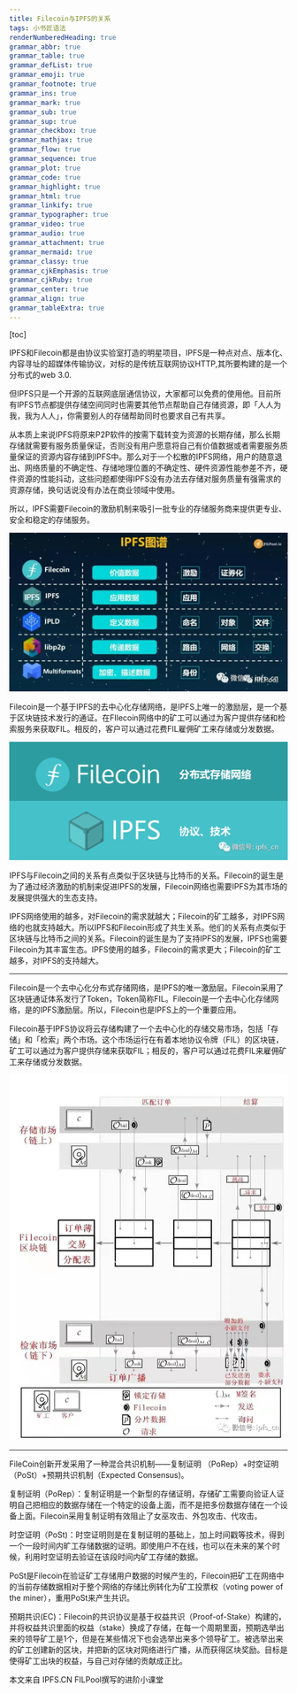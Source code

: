 ```yaml
---
title: Filecoin与IPFS的关系
tags: 小书匠语法
renderNumberedHeading: true
grammar_abbr: true
grammar_table: true
grammar_defList: true
grammar_emoji: true
grammar_footnote: true
grammar_ins: true
grammar_mark: true
grammar_sub: true
grammar_sup: true
grammar_checkbox: true
grammar_mathjax: true
grammar_flow: true
grammar_sequence: true
grammar_plot: true
grammar_code: true
grammar_highlight: true
grammar_html: true
grammar_linkify: true
grammar_typographer: true
grammar_video: true
grammar_audio: true
grammar_attachment: true
grammar_mermaid: true
grammar_classy: true
grammar_cjkEmphasis: true
grammar_cjkRuby: true
grammar_center: true
grammar_align: true
grammar_tableExtra: true
---
```


[toc]

IPFS和Filecoin都是由协议实验室打造的明星项目，IPFS是一种点对点、版本化、内容寻址的超媒体传输协议，对标的是传统互联网协议HTTP,其所要构建的是一个分布式的web 3.0.

但IPFS只是一个开源的互联网底层通信协议，大家都可以免费的使用他。目前所有IPFS节点都提供存储空间同时也需要其他节点帮助自己存储资源，即「人人为我，我为人人」，你需要别人的存储帮助同时也要求自己有共享。

从本质上来说IPFS将原来P2P软件的按需下载转变为资源的长期存储，那么长期存储就需要有服务质量保证，否则没有用户愿意将自己有价值数据或者需要服务质量保证的资源内容存储到IPFS中。那么对于一个松散的IPFS网络，用户的随意退出、网络质量的不确定性、存储地理位置的不确定性、硬件资源性能参差不齐，硬件资源的性能抖动，这些问题都使得IPFS没有办法去存储对服务质量有强需求的资源存储，换句话说没有办法在商业领域中使用。

所以，IPFS需要Filecoin的激励机制来吸引一批专业的存储服务商来提供更专业、安全和稳定的存储服务。

![](https://raw.githubusercontent.com/OliverRen/olili_blog_img/master/Filecoin与IPFS的关系/2020112/1604309931694.png)

Filecoin是一个基于IPFS的去中心化存储网络，是IPFS上唯一的激励层，是一个基于区块链技术发行的通证。在FIlecoin网络中的矿工可以通过为客户提供存储和检索服务来获取FIL。相反的，客户可以通过花费FIL雇佣矿工来存储或分发数据。

![](https://raw.githubusercontent.com/OliverRen/olili_blog_img/master/Filecoin与IPFS的关系/2020112/1604309945276.png)

IPFS与Filecoin之间的关系有点类似于区块链与比特币的关系。Filecoin的诞生是为了通过经济激励的机制来促进IPFS的发展，Filecoin网络也需要IPFS为其市场的发展提供强大的生态支持。

IPFS网络使用的越多，对Filecoin的需求就越大；Filecoin的矿工越多，对IPFS网络的也就支持越大。所以IPFS和Filecoin形成了共生关系。他们的关系有点类似于区块链与比特币之间的关系。Filecoin的诞生是为了支持IPFS的发展，IPFS也需要Filecoin为其丰富生态。IPFS使用的越多，Filecoin的需求更大；Filecoin的矿工越多，对IPFS的支持越大。

------------------

Filecoin是一个去中心化分布式存储网络，是IPFS的唯一激励层。Filecoin采用了区块链通证体系发行了Token，Token简称FIL。Filecoin是一个去中心化存储网络，是的IPFS激励层。所以，Filecoin也是IPFS上的一个重要应用。

Filecoin基于IPFS协议将云存储构建了一个去中心化的存储交易市场，包括「存储」和「检索」两个市场。这个市场运行在有着本地协议令牌（FIL）的区块链，矿工可以通过为客户提供存储来获取FIL；相反的，客户可以通过花费FIL来雇佣矿工来存储或分发数据。

![](https://raw.githubusercontent.com/OliverRen/olili_blog_img/master/Filecoin与IPFS的关系/2020112/1604309985155.png)

--------------------

FileCoin创新开发采用了一种混合共识机制——复制证明 （PoRep）+时空证明（PoSt）+预期共识机制（Expected Consensus)。

复制证明（PoRep）：复制证明是一个新型的存储证明，存储矿工需要向验证人证明自己把相应的数据存储在一个特定的设备上面，而不是把多份数据存储在一个设备上面。Filecoin采用复制证明有效阻止了女巫攻击、外包攻击、代攻击。

时空证明（PoSt)：时空证明则是在复制证明的基础上，加上时间戳等技术，得到一个一段时间内旷工存储数据的证明。即使用户不在线，也可以在未来的某个时候，利用时空证明去验证在该段时间内矿工存储的数据。

PoSt是Filecoin在验证矿工存储用户数据的时候产生的，Filecoin把矿工在网络中的当前存储数据相对于整个网络的存储比例转化为矿工投票权（voting power of the miner），重用PoSt来产生共识。

预期共识(EC)：Filecoin的共识协议是基于权益共识（Proof-of-Stake）构建的，并将权益共识里面的权益（stake）换成了存储，在每一个周期里面，预期选举出来的领导矿工是1个，但是在某些情况下也会选举出来多个领导矿工。被选举出来的矿工创建新的区块，并把新的区块对网络进行广播，从而获得区块奖励。目标是使得矿工出块的权益，与自己对存储的贡献成正比。

本文来自 IPFS.CN FILPool撰写的进阶小课堂